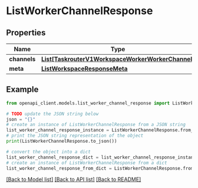 # ListWorkerChannelResponse


## Properties

Name | Type | Description | Notes
------------ | ------------- | ------------- | -------------
**channels** | [**List[TaskrouterV1WorkspaceWorkerWorkerChannel]**](TaskrouterV1WorkspaceWorkerWorkerChannel.md) |  | [optional] 
**meta** | [**ListWorkspaceResponseMeta**](ListWorkspaceResponseMeta.md) |  | [optional] 

## Example

```python
from openapi_client.models.list_worker_channel_response import ListWorkerChannelResponse

# TODO update the JSON string below
json = "{}"
# create an instance of ListWorkerChannelResponse from a JSON string
list_worker_channel_response_instance = ListWorkerChannelResponse.from_json(json)
# print the JSON string representation of the object
print(ListWorkerChannelResponse.to_json())

# convert the object into a dict
list_worker_channel_response_dict = list_worker_channel_response_instance.to_dict()
# create an instance of ListWorkerChannelResponse from a dict
list_worker_channel_response_from_dict = ListWorkerChannelResponse.from_dict(list_worker_channel_response_dict)
```
[[Back to Model list]](../README.md#documentation-for-models) [[Back to API list]](../README.md#documentation-for-api-endpoints) [[Back to README]](../README.md)


